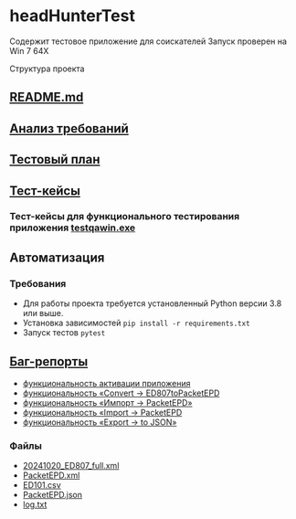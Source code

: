 # headHunterTest
Содержит тестовое приложение для соискателей
Запуск проверен на Win 7 64X

Структура проекта


## [README.md](README.md) 

    
## [Анализ требований](requirements_analysis.md)

## [Тестовый план](t_plan.md)

## [Тест-кейсы](t_cases)
### Тест-кейсы для функционального тестирования приложения [testqawin.exe](testqawin.exe)


## Автоматизация
### Требования
 - Для работы проекта требуется установленный Python версии 3.8 или выше.
 - Установка зависимостей `pip install -r requirements.txt`
 - Запуск тестов `pytest`


## [Баг-репорты](bug_reports)

- [функциональность активации приложения](bug_reports%2Fbr0001_application_activation.md)
- [функциональность «Convert -> ED807toPacketEPD](bug_reports%2Fbr0002_converting_an_ED807_to_PacketEPD.md)
- [функциональность «Импорт -> PacketEPD»](bug_reports%2Fbr0003_import_PacketEPD_with_missing_sum.md)
- [функциональность «Import -> PacketEPD](bug_reports%2Fbr0004_import_PacketEPD_interface_problem.md)
- [функциональность «Export -> to JSON»](bug_reports%2Fbr0005_export_to_JSON_invalid_filename.md)

### Файлы 

- [20241020_ED807_full.xml](docs%2F20241020ED01OSBR%2F20241020_ED807_full.xml)
- [PacketEPD.xml](PacketEPD.xml)
- [ED101.csv](ED101.csv)
- [PacketEPD.json](PacketEPD.json)
- [log.txt](log.txt)
